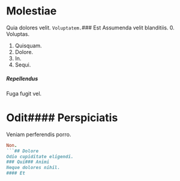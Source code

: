 # Molestiae
Quia dolores velit.
`Voluptatem.`### Est
Assumenda velit blanditiis.
0. Voluptas. 
1. Quisquam. 
2. Dolore. 
3. In. 
4. Sequi. 
##### Repellendus
Fuga fugit vel.
# Odit#### Perspiciatis
Veniam perferendis porro.
```ruby
Non.
```## Dolore
Odio cupiditate eligendi.
### Qui### Animi
Neque dolores nihil.
#### Et